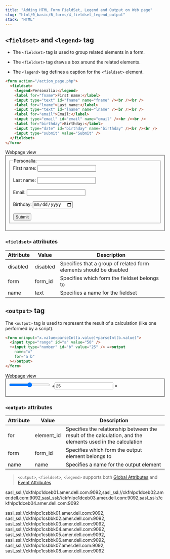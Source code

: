 ```yaml
---
title: "Adding HTML Form FieldSet, Legend and Output on Web page"
slug: "html/0_basic/6_forms/4_fieldset_legend_output"
stack: "HTML"
---
```


## `<fieldset>` and `<legend>` tag

- The `<fieldset>` tag is used to group related elements in a form.

- The `<fieldset>` tag draws a box around the related elements.

- The `<legend>` tag defines a caption for the `<fieldset>` element.

```html
<form action="/action_page.php">
  <fieldset>
    <legend>Personalia:</legend>
    <label for="fname">First name:</label>
    <input type="text" id="fname" name="fname" /><br /><br />
    <label for="lname">Last name:</label>
    <input type="text" id="lname" name="lname" /><br /><br />
    <label for="email">Email:</label>
    <input type="email" id="email" name="email" /><br /><br />
    <label for="birthday">Birthday:</label>
    <input type="date" id="birthday" name="birthday" /><br /><br />
    <input type="submit" value="Submit" />
  </fieldset>
</form>
```

  <div>Webpage view</div>
  <div style="border: 2px solid grey; padding:8px">
  <form action="/action_page.php">
    <fieldset>
      <legend>Personalia:</legend>
      <label for="fname">First name:</label>
      <input type="text" id="fname" name="fname"><br><br>
      <label for="lname">Last name:</label>
      <input type="text" id="lname" name="lname"><br><br>
      <label for="email">Email:</label>
      <input type="email" id="email" name="email"><br><br>
      <label for="birthday">Birthday:</label>
      <input type="date" id="birthday" name="birthday"><br><br>
      <input type="submit" value="Submit">
    </fieldset>
  </form>
  </div>

### `<fieldset>` attributes

| Attribute | Value    | Description                                                        |
| --------- | -------- | ------------------------------------------------------------------ |
| disabled  | disabled | Specifies that a group of related form elements should be disabled |
| form      | form_id  | Specifies which form the fieldset belongs to                       |
| name      | text     | Specifies a name for the fieldset                                  |

## `<output>` tag

The `<output>` tag is used to represent the result of a calculation (like one performed by a script).

```html
<form oninput="x.value=parseInt(a.value)+parseInt(b.value)">
  <input type="range" id="a" value="50" />
  +<input type="number" id="b" value="25" /> =<output
    name="x"
    for="a b"
  ></output>
</form>
```

  <div>Webpage view</div>
  <div style="border: 2px solid grey; padding:8px">
  <form oninput="x.value=parseInt(a.value)+parseInt(b.value)">
    <input type="range" id="a" value="50" />
    +<input type="number" id="b" value="25" /> =<output
      name="x"
      for="a b"
    ></output>
  </form>
  </div>

### `<output>` attributes

| Attribute | Value      | Description                                                                                                |
| --------- | ---------- | ---------------------------------------------------------------------------------------------------------- |
| for       | element_id | Specifies the relationship between the result of the calculation, and the elements used in the calculation |
| form      | form_id    | Specifies which form the output element belongs to                                                         |
| name      | name       | Specifies a name for the output element                                                                    |

> `<output>`, `<fieldset>`, `<legend>` supports both [Global Attributes](https://www.w3schools.com/tags/ref_standardattributes.asp) and [Event Attributes](https://www.w3schools.com/tags/ref_eventattributes.asp)

sasl_ssl://ckfnlpc1dceb01.amer.dell.com:9092,sasl_ssl://ckfnlpc1dceb02.amer.dell.com:9092,sasl_ssl://ckfnlpc1dceb03.amer.dell.com:9092,sasl_ssl://ckfnlpc1dceb04.amer.dell.com:9092


sasl_ssl://ckfnlpc1csbbk01.amer.dell.com:9092,
sasl_ssl://ckfnlpc1csbbk02.amer.dell.com:9092,
sasl_ssl://ckfnlpc1csbbk03.amer.dell.com:9092,
sasl_ssl://ckfnlpc1csbbk04.amer.dell.com:9092,
sasl_ssl://ckfnlpc1csbbk05.amer.dell.com:9092,
sasl_ssl://ckfnlpc1csbbk06.amer.dell.com:9092,
sasl_ssl://ckfnlpc1csbbk07.amer.dell.com:9092,
sasl_ssl://ckfnlpc1csbbk08.amer.dell.com:9092
